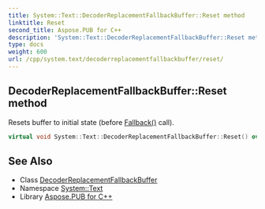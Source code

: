 ```yaml
---
title: System::Text::DecoderReplacementFallbackBuffer::Reset method
linktitle: Reset
second_title: Aspose.PUB for C++
description: 'System::Text::DecoderReplacementFallbackBuffer::Reset method. Resets buffer to initial state (before Fallback() call) in C++.'
type: docs
weight: 600
url: /cpp/system.text/decoderreplacementfallbackbuffer/reset/
---
```

## DecoderReplacementFallbackBuffer::Reset method


Resets buffer to initial state (before [Fallback()](../fallback/) call).

```cpp
virtual void System::Text::DecoderReplacementFallbackBuffer::Reset() override
```

## See Also

* Class [DecoderReplacementFallbackBuffer](../)
* Namespace [System::Text](../../)
* Library [Aspose.PUB for C++](../../../)
